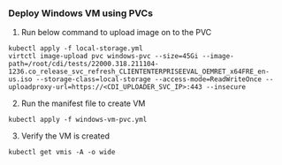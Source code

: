 
### Deploy Windows VM using PVCs

1. Run below command to upload image on to the PVC
```
kubectl apply -f local-storage.yml
virtctl image-upload pvc windows-pvc --size=45Gi --image-path=/root/cdi/tests/22000.318.211104-1236.co_release_svc_refresh_CLIENTENTERPRISEEVAL_OEMRET_x64FRE_en-us.iso --storage-class=local-storage --access-mode=ReadWriteOnce --uploadproxy-url=https://<CDI_UPLOADER_SVC_IP>:443 --insecure
```
2. Run the manifest file to create VM
```
kubectl apply -f windows-vm-pvc.yml
```
3. Verify the VM is created
```
kubectl get vmis -A -o wide
```
